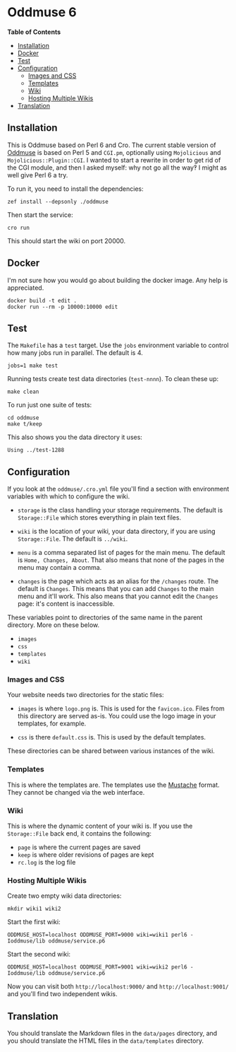 # Oddmuse 6

<!-- markdown-toc start - Don't edit this section. Run M-x markdown-toc-refresh-toc -->
**Table of Contents**

- [Installation](#installation)
- [Docker](#docker)
- [Test](#test)
- [Configuration](#configuration)
    - [Images and CSS](#images-and-css)
    - [Templates](#templates)
    - [Wiki](#wiki)
    - [Hosting Multiple Wikis](#hosting-multiple-wikis)
- [Translation](#translation)

<!-- markdown-toc end -->

## Installation

This is Oddmuse based on Perl 6 and Cro. The current stable version of
[Oddmuse](https://oddmuse.org/) is based on Perl 5 and `CGI.pm`,
optionally using `Mojolicious` and `Mojolicious::Plugin::CGI`. I
wanted to start a rewrite in order to get rid of the CGI module, and
then I asked myself: why not go all the way‽ I might as well give Perl
6 a try.

To run it, you need to install the dependencies:

```
zef install --depsonly ./oddmuse
```

Then start the service:

```
cro run
```

This should start the wiki on port 20000.

## Docker

I'm not sure how you would go about building the docker image. Any
help is appreciated.

```
docker build -t edit .
docker run --rm -p 10000:10000 edit
```

## Test

The `Makefile` has a `test` target. Use the `jobs` environment
variable to control how many jobs run in parallel. The default is 4.

```
jobs=1 make test
```

Running tests create test data directories (`test-nnnn`). To clean
these up:

```
make clean
```

To run just one suite of tests:

```
cd oddmuse
make t/keep
```

This also shows you the data directory it uses:

```
Using ../test-1288
```

## Configuration

If you look at the `oddmuse/.cro.yml` file you'll find a section with
environment variables with which to configure the wiki.

* `storage` is the class handling your storage requirements. The
  default is `Storage::File` which stores everything in plain text
  files.

* `wiki` is the location of your wiki, your data directory, if you are
  using `Storage::File`. The default is `../wiki`.

* `menu` is a comma separated list of pages for the main menu. The
  default is `Home, Changes, About`. That also means that none of the
  pages in the menu may contain a comma.

* `changes` is the page which acts as an alias for the `/changes`
  route. The default is `Changes`. This means that you can add
  `Changes` to the main menu and it'll work. This also means that you
  cannot edit the `Changes` page: it's content is inaccessible.

These variables point to directories of the same name in the parent
directory. More on these below.

- `images`
- `css`
- `templates`
- `wiki`

### Images and CSS

Your website needs two directories for the static files:

* `images` is where `logo.png` is. This is used for the `favicon.ico`.
  Files from this directory are served as-is. You could use the logo
  image in your templates, for example.
   
* `css` is there `default.css` is. This is used by the default
  templates.

These directories can be shared between various instances of the wiki.

### Templates

This is where the templates are. The templates use the
[Mustache](https://mustache.github.io/) format. They cannot be changed
via the web interface.

### Wiki

This is where the dynamic content of your wiki is. If you use the
`Storage::File` back end, it contains the following:

* `page` is where the current pages are saved
* `keep` is where older revisions of pages are kept
* `rc.log` is the log file

### Hosting Multiple Wikis

Create two empty wiki data directories:

```
mkdir wiki1 wiki2
```

Start the first wiki:

```
ODDMUSE_HOST=localhost ODDMUSE_PORT=9000 wiki=wiki1 perl6 -Ioddmuse/lib oddmuse/service.p6
```

Start the second wiki:

```
ODDMUSE_HOST=localhost ODDMUSE_PORT=9001 wiki=wiki2 perl6 -Ioddmuse/lib oddmuse/service.p6
```

Now you can visit both `http://localhost:9000/` and
`http://localhost:9001/` and you'll find two independent wikis.

## Translation

You should translate the Markdown files in the `data/pages` directory,
and you should translate the HTML files in the `data/templates`
directory. 
